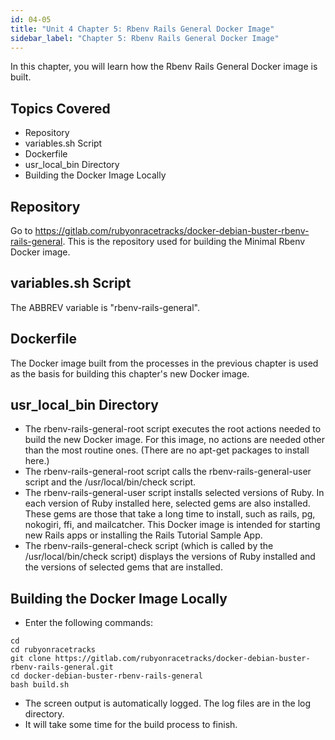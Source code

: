 ```yaml
---
id: 04-05
title: "Unit 4 Chapter 5: Rbenv Rails General Docker Image"
sidebar_label: "Chapter 5: Rbenv Rails General Docker Image"
---
```


In this chapter, you will learn how the Rbenv Rails General Docker image is built.

## Topics Covered
* Repository
* variables.sh Script
* Dockerfile
* usr_local_bin Directory
* Building the Docker Image Locally

## Repository
Go to https://gitlab.com/rubyonracetracks/docker-debian-buster-rbenv-rails-general.  This is the repository used for building the Minimal Rbenv Docker image.

## variables.sh Script
The ABBREV variable is "rbenv-rails-general".

## Dockerfile
The Docker image built from the processes in the previous chapter is used as the basis for building this chapter's new Docker image.

## usr_local_bin Directory
* The rbenv-rails-general-root script executes the root actions needed to build the new Docker image.  For this image, no actions are needed other than the most routine ones.  (There are no apt-get packages to install here.)
* The rbenv-rails-general-root script calls the rbenv-rails-general-user script and the /usr/local/bin/check script.
* The rbenv-rails-general-user script installs selected versions of Ruby.  In each version of Ruby installed here, selected gems are also installed.  These gems are those that take a long time to install, such as rails, pg, nokogiri, ffi, and mailcatcher.  This Docker image is intended for starting new Rails apps or installing the Rails Tutorial Sample App.
* The rbenv-rails-general-check script (which is called by the /usr/local/bin/check script) displays the versions of Ruby installed and the versions of selected gems that are installed.

## Building the Docker Image Locally
* Enter the following commands:
```
cd
cd rubyonracetracks
git clone https://gitlab.com/rubyonracetracks/docker-debian-buster-rbenv-rails-general.git
cd docker-debian-buster-rbenv-rails-general
bash build.sh
```
* The screen output is automatically logged.  The log files are in the log directory.
* It will take some time for the build process to finish.
